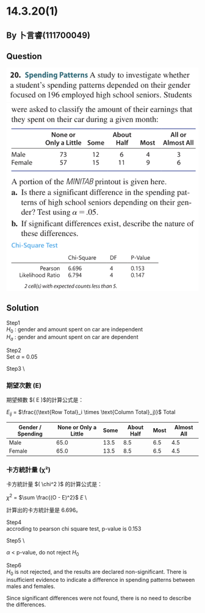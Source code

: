 # 14.3.20(1)

## By 卜言睿(111700049)

## Question
![image](https://github.com/HWTeng-Course/202402-Statistics/blob/main/Images/14.3.20.1.png)
![image](https://github.com/HWTeng-Course/202402-Statistics/blob/main/Images/14.3.20.2.png)

## Solution
Step1 \
$H_0$ : gender and amount spent on car are independent \
$H_a$ : gender and amount spent on car are dependent

Step2 \
Set $\alpha$ = 0.05

Step3 \
### 期望次數 (E)
期望頻數 \$( E \)$的計算公式是：

$E_{ij}$ = $\frac{(\text{Row Total}_i \times \text{Column Total}_j)}$ ${\text{Total}}$

| Gender / Spending    | None or Only a Little | Some | About Half | Most | Almost All |
|----------------------|-----------------------|------|------------|------|------------|
| Male                 | 65.0                  | 13.5 | 8.5        | 6.5  | 4.5        |
| Female               | 65.0                  | 13.5 | 8.5        | 6.5  | 4.5        |

### 卡方統計量 (χ²)
卡方統計量 \$( \chi^2 \)$ 的計算公式是：

$\chi^2$ = $\sum \frac{(O - E)^2}$ ${E}$  \

計算出的卡方統計量是 6.696。

Step4 \
accroding to pearson chi square test, p-value is 0.153

Step5 \

$\alpha$ < p-value, do not reject $H_0$

Step6 \
$H_0$ is not rejected, and the results are declared non-significant. There is insufficient evidence to indicate a difference in spending patterns between males and females.

Since significant differences were not found, there is no need to describe the differences.


